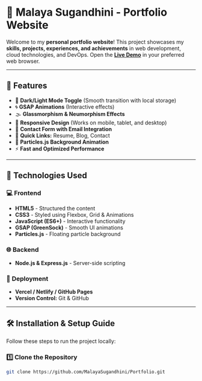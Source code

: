 # 🚀 Malaya Sugandhini - Portfolio Website

Welcome to my **personal portfolio website**! This project showcases my **skills, projects, experiences, and achievements** in web development, cloud technologies, and DevOps.
Open the **[Live Demo](https://malayasugandhini.github.io/Portfolio/)** in your preferred web browser.

---

## 🌟 Features

- 🎨 **Dark/Light Mode Toggle** (Smooth transition with local storage)
- 🌀 **GSAP Animations** (Interactive effects)
- 🌫 **Glassmorphism & Neumorphism Effects**
- 🎯 **Responsive Design** (Works on mobile, tablet, and desktop)
- 📧 **Contact Form with Email Integration**
- 🔗 **Quick Links:** Resume, Blog, Contact
- 🌌 **Particles.js Background Animation**
- ⚡ **Fast and Optimized Performance**

---

## 📌 Technologies Used

### 💻 **Frontend**
- **HTML5** - Structured the content
- **CSS3** - Styled using Flexbox, Grid & Animations
- **JavaScript (ES6+)** - Interactive functionality
- **GSAP (GreenSock)** - Smooth UI animations
- **Particles.js** - Floating particle background

### 🌐 **Backend**
- **Node.js & Express.js** - Server-side scripting

### 🚀 **Deployment**
- **Vercel / Netlify / GitHub Pages**
- **Version Control:** Git & GitHub

---

## 🛠️ Installation & Setup Guide

Follow these steps to run the project locally:

### 1️⃣ Clone the Repository
```sh
git clone https://github.com/MalayaSugandhini/Portfolio.git

